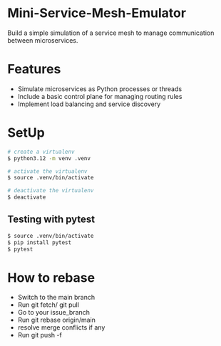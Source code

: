 # Mini-Service-Mesh-Emulator
Build a simple simulation of a service mesh to manage communication between microservices.

# Features
  * Simulate microservices as Python processes or threads
  * Include a basic control plane for managing routing rules
  * Implement load balancing and service discovery

# SetUp

```bash
# create a virtualenv
$ python3.12 -m venv .venv

# activate the virtualenv
$ source .venv/bin/activate

# deactivate the virtualenv
$ deactivate
```

## Testing with pytest

```bash
$ source .venv/bin/activate
$ pip install pytest
$ pytest
```

# How to rebase 
  * Switch to the main branch
  * Run git fetch/ git pull
  * Go to your issue_branch
  * Run git rebase origin/main
  * resolve merge conflicts if any 
  * Run git push -f